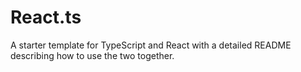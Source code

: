 # React.ts
A starter template for TypeScript and React with a detailed README describing how to use the two together.
